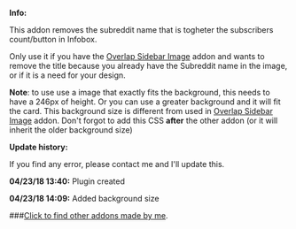 **Info:**

This addon removes the subreddit name that is togheter the subscribers count/button in Infobox.

Only use it if you have the [Overlap Sidebar Image](https://www.reddit.com/r/naut/comments/8ecjy6/addon_overlap_sidebar_image/) addon and wants to remove the title because you already have the Subreddit name in the image, or if it is a need for your design.

**Note**: to use use a image that exactly fits the background, this needs to have a 
    246px
 of height. Or you can use a greater background and it will fit the card. This background size is different from used in [Overlap Sidebar Image](https://www.reddit.com/r/naut/comments/8ecjy6/addon_overlap_sidebar_image/) addon. Don't forgot to add this CSS **after** the other addon (or it will inherit the older background size)


**Update history:**

If you find any error, please contact me and I'll update this.

**04/23/18 13:40:** Plugin created

**04/23/18 14:09:** Added background size


###[Click to find other addons made by me](https://www.reddit.com/r/naut/comments/8ecmtr/plasmmers_addon_list/).
